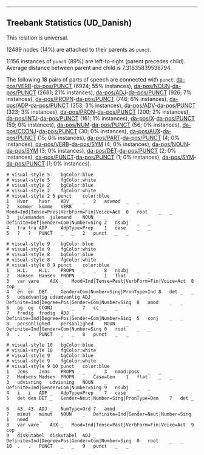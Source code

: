 

--------------------------------------------------------------------------------

## Treebank Statistics (UD_Danish)

This relation is universal.

12489 nodes (14%) are attached to their parents as `punct`.

11156 instances of `punct` (89%) are left-to-right (parent precedes child).
Average distance between parent and child is 7.31635839538794.

The following 18 pairs of parts of speech are connected with `punct`: [da-pos/VERB]()-[da-pos/PUNCT]() (6924; 55% instances), [da-pos/NOUN]()-[da-pos/PUNCT]() (2681; 21% instances), [da-pos/ADJ]()-[da-pos/PUNCT]() (926; 7% instances), [da-pos/PROPN]()-[da-pos/PUNCT]() (746; 6% instances), [da-pos/ADP]()-[da-pos/PUNCT]() (353; 3% instances), [da-pos/ADV]()-[da-pos/PUNCT]() (323; 3% instances), [da-pos/PRON]()-[da-pos/PUNCT]() (200; 2% instances), [da-pos/INTJ]()-[da-pos/PUNCT]() (161; 1% instances), [da-pos/X]()-[da-pos/PUNCT]() (59; 0% instances), [da-pos/NUM]()-[da-pos/PUNCT]() (56; 0% instances), [da-pos/CCONJ]()-[da-pos/PUNCT]() (30; 0% instances), [da-pos/AUX]()-[da-pos/PUNCT]() (15; 0% instances), [da-pos/PART]()-[da-pos/PUNCT]() (4; 0% instances), [da-pos/VERB]()-[da-pos/SYM]() (4; 0% instances), [da-pos/NOUN]()-[da-pos/SYM]() (3; 0% instances), [da-pos/DET]()-[da-pos/PUNCT]() (2; 0% instances), [da-pos/PUNCT]()-[da-pos/PUNCT]() (1; 0% instances), [da-pos/SYM]()-[da-pos/PUNCT]() (1; 0% instances).


~~~ conllu
# visual-style 5	bgColor:blue
# visual-style 5	fgColor:white
# visual-style 2	bgColor:blue
# visual-style 2	fgColor:white
# visual-style 2 5 punct	color:blue
1	Hvor	hvor	ADV	_	_	2	advmod	_	_
2	kommer	komme	VERB	_	Mood=Ind|Tense=Pres|VerbForm=Fin|Voice=Act	0	root	_	_
3	julemanden	julemand	NOUN	_	Definite=Def|Gender=Com|Number=Sing	2	nsubj	_	_
4	fra	fra	ADP	_	AdpType=Prep	1	case	_	_
5	?	?	PUNCT	_	_	2	punct	_	_

~~~


~~~ conllu
# visual-style 9	bgColor:blue
# visual-style 9	fgColor:white
# visual-style 8	bgColor:blue
# visual-style 8	fgColor:white
# visual-style 8 9 punct	color:blue
1	H.L.	H.L.	PROPN	_	_	8	nsubj	_	_
2	Hansen	Hansen	PROPN	_	_	1	flat	_	_
3	var	være	AUX	_	Mood=Ind|Tense=Past|VerbForm=Fin|Voice=Act	8	cop	_	_
4	en	en	DET	_	Gender=Com|Number=Sing|PronType=Ind	8	det	_	_
5	udsædvanlig	udsædvanlig	ADJ	_	Definite=Ind|Degree=Pos|Gender=Com|Number=Sing	8	amod	_	_
6	og	og	CCONJ	_	_	7	cc	_	_
7	frodig	frodig	ADJ	_	Definite=Ind|Degree=Pos|Gender=Com|Number=Sing	5	conj	_	_
8	personlighed	personlighed	NOUN	_	Definite=Ind|Gender=Com|Number=Sing	0	root	_	_
9	.	.	PUNCT	_	_	8	punct	_	_

~~~


~~~ conllu
# visual-style 10	bgColor:blue
# visual-style 10	fgColor:white
# visual-style 9	bgColor:blue
# visual-style 9	fgColor:white
# visual-style 9 10 punct	color:blue
1	Jens	Jens	PROPN	_	_	3	nmod:poss	_	_
2	Madsens	Madsen	PROPN	_	Case=Gen	1	flat	_	_
3	udvisning	udvisning	NOUN	_	Definite=Ind|Gender=Com|Number=Sing	9	nsubj	_	_
4	i	i	ADP	_	AdpType=Prep	7	case	_	_
5	det	den	DET	_	Gender=Neut|Number=Sing|PronType=Dem	7	det	_	_
6	43.	43.	ADJ	_	NumType=Ord	7	amod	_	_
7	minut	minut	NOUN	_	Definite=Ind|Gender=Neut|Number=Sing	1	nmod	_	_
8	var	være	AUX	_	Mood=Ind|Tense=Past|VerbForm=Fin|Voice=Act	9	cop	_	_
9	diskutabel	diskutabel	ADJ	_	Definite=Ind|Degree=Pos|Gender=Com|Number=Sing	0	root	_	_
10	.	.	PUNCT	_	_	9	punct	_	_

~~~


